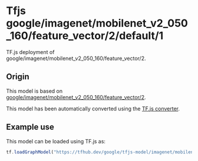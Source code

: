 # Tfjs google/imagenet/mobilenet_v2_050_160/feature_vector/2/default/1
TF.js deployment of google/imagenet/mobilenet_v2_050_160/feature_vector/2.

<!-- parent-model: google/imagenet/mobilenet_v2_050_160/feature_vector/2 -->

## Origin

This model is based on [google/imagenet/mobilenet_v2_050_160/feature_vector/2](https://tfhub.dev/google/imagenet/mobilenet_v2_050_160/feature_vector/2).

This model has been automatically converted using the [TF.js converter](https://github.com/tensorflow/tfjs/tree/master/tfjs-converter).

## Example use
This model can be loaded using TF.js as:

```javascript
tf.loadGraphModel("https://tfhub.dev/google/tfjs-model/imagenet/mobilenet_v2_050_160/feature_vector/2/default/1", { fromTFHub: true })
```
